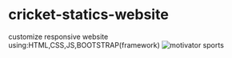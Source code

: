 # cricket-statics-website
customize responsive website using:HTML,CSS,JS,BOOTSTRAP(framework)
![motivator sports](https://github.com/user-attachments/assets/2cf747ba-61a1-484a-8ea7-59e962c27571)
